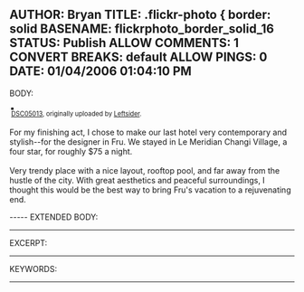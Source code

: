 AUTHOR: Bryan
TITLE: .flickr-photo { border: solid
BASENAME: flickrphoto_border_solid_16
STATUS: Publish
ALLOW COMMENTS: 1
CONVERT BREAKS: __default__
ALLOW PINGS: 0
DATE: 01/04/2006 01:04:10 PM
-----
BODY:
<style type="text/css">
.flickr-photo { border: solid 2px #000000; }
.flickr-yourcomment { }
.flickr-frame { text-align: left; padding: 3px; }
.flickr-caption { font-size: 0.8em; margin-top: 0px; }
</style>

<div class="flickr-frame">
	<a href="http://www.flickr.com/photos/leftsider/81810088/" title="photo sharing"><img src="http://static.flickr.com/37/81810088_e71cd274e4.jpg" class="flickr-photo" alt="" /></a>
<br />
	<span class="flickr-caption"><a href="http://www.flickr.com/photos/leftsider/81810088/">DSC05013</a>, originally uploaded by <a href="http://www.flickr.com/people/leftsider/">Leftsider</a>.</span>
</div>
				
<p class="flickr-yourcomment">
	For my finishing act, I chose to make our last hotel very contemporary and stylish--for the designer in Fru. We stayed in Le Meridian Changi Village, a four star, for roughly $75 a night.<br />
<br />
Very trendy place with a nice layout, rooftop pool, and far away from the hustle of the city. With great aesthetics and peaceful surroundings, I thought this would be the best way to bring Fru's vacation to a rejuvenating end.
</p>
-----
EXTENDED BODY:

-----
EXCERPT:

-----
KEYWORDS:

-----


